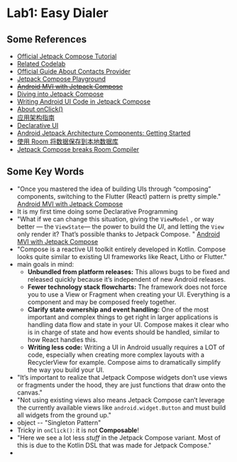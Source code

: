 # Lab1: Easy Dialer

## Some References

- [Official Jetpack Compose Tutorial](https://developer.android.com/jetpack/compose/tutorial)
- [Related Codelab](https://github.com/googlecodelabs/android-using-kotlin)
- [Official Guide About Contacts Provider](https://developer.android.com/guide/topics/providers/contacts-provider)
- [Jetpack Compose Playground](https://foso.github.io/Jetpack-Compose-Playground/)
- ~~[Android MVI with Jetpack Compose](https://medium.com/swlh/android-mvi-with-jetpack-compose-b0890f5156ac)~~
- [Diving into Jetpack Compose](https://engineering.q42.nl/android-jetpack-compose/)
- [Writing Android UI Code in Jetpack Compose](https://www.rivu.dev/writing-android-ui-code-in-jetpack-compose/)
- [About onClick()](https://stackoverflow.com/questions/59807648/jetpack-compose-appbaricon-complains-that-functions-which-invoke-composable-fu)
- [应用架构指南](https://developer.android.com/jetpack/docs/guide)
- [Declarative UI](https://flutter.dev/docs/get-started/flutter-for/declarative)
- [Android Jetpack Architecture Components: Getting Started](https://www.raywenderlich.com/6729-android-jetpack-architecture-components-getting-started)
- [使用 Room 将数据保存到本地数据库](https://developer.android.com/training/data-storage/room)
- [Jetpack Compose breaks Room Compiler](https://stackoverflow.com/questions/59277354/jetpack-compose-breaks-room-compiler)

## Some Key Words

- "Once you mastered the idea of building UIs through “composing” components, switching to the Flutter (React) pattern is pretty simple." [Android MVI with Jetpack Compose](https://medium.com/swlh/android-mvi-with-jetpack-compose-b0890f5156ac)
- It is my first time doing some Declarative Programming
- "What if we can change this situation, giving the `ViewModel` , or way better — the `ViewState`— the power to build the *UI*, and letting the `View` only render it? That’s possible thanks to Jetpack Compose. " [Android MVI with Jetpack Compose](https://medium.com/swlh/android-mvi-with-jetpack-compose-b0890f5156ac)
- "Compose is a reactive UI toolkit entirely developed in Kotlin. Compose looks quite similar to existing UI frameworks like React, Litho or Flutter."
- main goals in mind:
  - **Unbundled from platform releases:** This allows bugs to be fixed and released quickly because it’s independent of new Android releases.
  - **Fewer technology stack flowcharts:** The framework does not force you to use a View or Fragment when creating your UI. Everything is a component and may be composed freely together.
  - **Clarify state ownership and event handling:** One of the most important and complex things to get right in larger applications is handling data flow and state in your UI. Compose makes it clear who is in charge of state and how events should be handled, similar to how React handles this.
  - **Writing less code:** Writing a UI in Android usually requires a LOT of code, especially when creating more complex layouts with a RecyclerView for example. Compose aims to dramatically simplify the way you build your UI.
- "It’s important to realize that Jetpack Compose widgets don’t use views or fragments under the hood, they are just functions that draw onto the canvas."
- "Not using existing views also means Jetpack Compose can’t leverage the currently available views like `android.widget.Button` and must build all widgets from the ground up."
- object -- "Singleton Pattern"
- Tricky in `onClick()`: it is not **Composable**!
- "Here we see a lot less *stuff* in the Jetpack Compose variant. Most of this is due to the Kotlin DSL that was made for Jetpack Compose."
- 